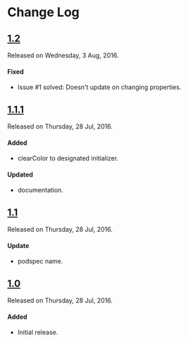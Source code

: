 # Change Log

## [1.2](https://github.com/shashankpali/EZYGradientView-ObjC/releases/tag/1.2)
Released on Wednesday, 3 Aug, 2016.

#### Fixed
* Issue #1 solved: Doesn't update on changing properties.

## [1.1.1](https://github.com/shashankpali/EZYGradientView-ObjC/releases/tag/1.1.1)
Released on Thursday, 28 Jul, 2016.

#### Added
* clearColor to designated initializer.

#### Updated
* documentation.

## [1.1](https://github.com/shashankpali/EZYGradientView-ObjC/releases/tag/1.1)
Released on Thursday, 28 Jul, 2016.

#### Update
* podspec name.


## [1.0](https://github.com/shashankpali/EZYGradientView-ObjC/releases/tag/1.0)
Released on Thursday, 28 Jul, 2016.

#### Added
* Initial release.
